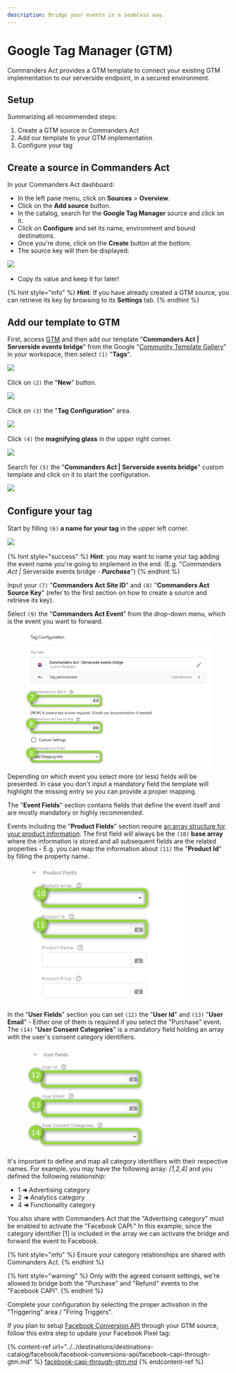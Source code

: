 ```yaml
---
description: Bridge your events in a seamless way.
---
```


# Google Tag Manager (GTM)

Commanders Act provides a GTM template to connect your existing GTM implementation to our serverside endpoint, in a secured environment.

## Setup

Summarizing all recommended steps:

1. Create a GTM source in Commanders Act
2. Add our template to your GTM implementation
3. Configure your tag

## Create a source in Commanders Act

In your Commanders Act dashboard:

* In the left pane menu, click on **Sources** > **Overview**.
* Click on the **Add source** button.
* In the catalog, search for the **Google Tag Manager** source and click on it.
* Click on **Configure** and set its name, environment and bound destinations.
* Once you're done, click on the **Create** button at the bottom.
* The source key will then be displayed:

![](../../../.gitbook/assets/serverside\_events\_bridge-key.png)

* Copy its value and keep it for later!

{% hint style="info" %}
**Hint**: If you have already created a GTM source, you can retrieve its key by browsing to its **Settings** tab.
{% endhint %}

## Add our template to GTM

First, access [GTM](https://tagmanager.google.com/) and then add our template "**Commanders Act | Serverside events bridge**" from the Google "[Community Template Gallery](https://tagmanager.google.com/gallery/#/owners/TagCommander/templates/Serverside-events-bridge)" in your workspace, then select `(1)` "**Tags**".

![](../../../.gitbook/assets/serverside\_events\_bridge1.png)

Click on `(2)` the "**New**" button.

![](../../../.gitbook/assets/serverside\_events\_bridge2.png)

Click on `(3)` the "**Tag Configuration**" area.

![](../../../.gitbook/assets/serverside\_events\_bridge3.png)

Click `(4)` the **magnifying glass** in the upper right corner.

![](../../../.gitbook/assets/serverside\_events\_bridge4.png)

Search for `(5)` the "**Commanders Act | Serverside events bridge**" custom template and click on it to start the configuration.

![](../../../.gitbook/assets/serverside\_events\_bridge5.png)

## Configure your tag

Start by filling `(6)` **a name for your tag** in the upper left corner.

![](../../../.gitbook/assets/serverside\_events\_bridge6.png)

{% hint style="success" %}
**Hint**: you may want to name your tag adding the event name you're going to implement in the end. (E.g. "_Commanders Act |_ Serverside events bridge _- **Purchase**_")
{% endhint %}

Input your `(7)` "**Commanders Act Site ID**" and `(8)` "**Commanders Act Source Key**" (refer to the first section on how to create a source and retrieve its key).

Select `(9)` the "**Commanders Act Event**" from the drop-down menu, which is the event you want to forward.

<figure><img src="../../../.gitbook/assets/serverside_events_bridge7 (1).png" alt="" width="536"><figcaption></figcaption></figure>

Depending on which event you select more (or less) fields will be presented. In case you don't input a mandatory field the template will highlight the missing entry so you can provide a proper mapping.

The "**Event Fields**" section contains fields that define the event itself and are mostly mandatory or highly recommended.

Events including the "**Product Fields**" section require [an array structure for your product information](https://community.commandersact.com/tagcommander/tips-and-tricks/best-practices/common-datalayer-variables#product-arrays). The first field will always be the `(10)` **base array** where the information is stored and all subsequent fields are the related properties - E.g. you can map the information about `(11)` the "**Product Id**" by filling the property name.

<figure><img src="../../../.gitbook/assets/serverside_events_bridge8 (1).png" alt=""><figcaption></figcaption></figure>

In the "**User Fields**" section you can set `(12)` the "**User Id**" and `(13)` "**User Email**" - Either one of them is required if you select the "Purchase" event. The `(14)` "**User Consent Categories**" is a mandatory field holding an array with the user's consent category identifiers.

<figure><img src="../../../.gitbook/assets/serverside_events_bridge9 (1).png" alt=""><figcaption></figcaption></figure>

It's important to define and map all category identifiers with their respective names. For example, you may have the following array: _\[1,2,4]_ and you defined the following relationship:

* 1 **➜** Advertising category
* 2 **➜** Analytics category
* 4 **➜** Functionality category

You also share with Commanders Act that the "Advertising category" must be enabled to activate the "Facebook CAPI." In this example, since the category identifier \[1] is included in the array we can activate the bridge and forward the event to Facebook.

{% hint style="info" %}
Ensure your category relationships are shared with Commanders Act.
{% endhint %}

{% hint style="warning" %}
Only with the agreed consent settings, we're allowed to bridge both the "Purchase" and "Refund" events to the "Facebook CAPI".
{% endhint %}

Complete your configuration by selecting the proper activation in the "Triggering" area / "Firing Triggers".

If you plan to setup [Facebook Conversion API](../../destinations/destinations-catalog/facebook/facebook-conversions-api.md) through your GTM source, follow this extra step to update your Facebook Pixel tag:

{% content-ref url="../../destinations/destinations-catalog/facebook/facebook-conversions-api/facebook-capi-through-gtm.md" %}
[facebook-capi-through-gtm.md](../../destinations/destinations-catalog/facebook/facebook-conversions-api/facebook-capi-through-gtm.md)
{% endcontent-ref %}
